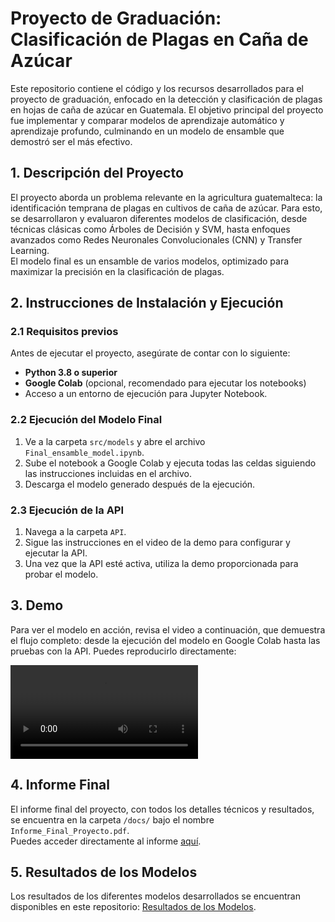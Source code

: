 # Proyecto de Graduación: Clasificación de Plagas en Caña de Azúcar

Este repositorio contiene el código y los recursos desarrollados para el proyecto de graduación, enfocado en la detección y clasificación de plagas en hojas de caña de azúcar en Guatemala. El objetivo principal del proyecto fue implementar y comparar modelos de aprendizaje automático y aprendizaje profundo, culminando en un modelo de ensamble que demostró ser el más efectivo.

## 1. Descripción del Proyecto

El proyecto aborda un problema relevante en la agricultura guatemalteca: la identificación temprana de plagas en cultivos de caña de azúcar. Para esto, se desarrollaron y evaluaron diferentes modelos de clasificación, desde técnicas clásicas como Árboles de Decisión y SVM, hasta enfoques avanzados como Redes Neuronales Convolucionales (CNN) y Transfer Learning.  
El modelo final es un ensamble de varios modelos, optimizado para maximizar la precisión en la clasificación de plagas.  

## 2. Instrucciones de Instalación y Ejecución

### **2.1 Requisitos previos**

Antes de ejecutar el proyecto, asegúrate de contar con lo siguiente:  
- **Python 3.8 o superior**  
- **Google Colab** (opcional, recomendado para ejecutar los notebooks)  
- Acceso a un entorno de ejecución para Jupyter Notebook.

### **2.2 Ejecución del Modelo Final**

1. Ve a la carpeta `src/models` y abre el archivo `Final_ensamble_model.ipynb`.
2. Sube el notebook a Google Colab y ejecuta todas las celdas siguiendo las instrucciones incluidas en el archivo.
3. Descarga el modelo generado después de la ejecución.

### **2.3 Ejecución de la API**

1. Navega a la carpeta `API`.
2. Sigue las instrucciones en el video de la demo para configurar y ejecutar la API.
3. Una vez que la API esté activa, utiliza la demo proporcionada para probar el modelo.

## 3. Demo

Para ver el modelo en acción, revisa el video a continuación, que demuestra el flujo completo: desde la ejecución del modelo en Google Colab hasta las pruebas con la API. Puedes reproducirlo directamente:

<video controls>
  <source src="./demo/demo.mp4" type="video/mp4">
  Tu navegador no soporta la reproducción de videos. Puedes descargar el video [aquí](./demo/demo.mp4).
</video>

## 4. Informe Final

El informe final del proyecto, con todos los detalles técnicos y resultados, se encuentra en la carpeta `/docs/` bajo el nombre `Informe_Final_Proyecto.pdf`.  
Puedes acceder directamente al informe [aquí](./docs/Trabajo_de_Graduación.pdf).

## 5. Resultados de los Modelos

Los resultados de los diferentes modelos desarrollados se encuentran disponibles en este repositorio: [Resultados de los Modelos](https://github.com/EstebanAG1005/Proyecto-Pantaleon/tree/main/Results).
